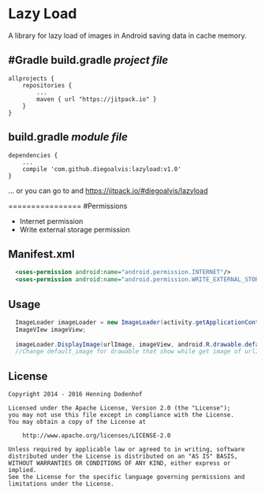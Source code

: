 # Lazy Load
A library for  lazy load of images in Android saving data in cache memory.

#Gradle
build.gradle *project file*
-----
```
allprojects {
    repositories {
        ...
        maven { url "https://jitpack.io" }
    }
}
```
build.gradle *module file*
-----
```
dependencies {
    ...
    compile 'com.github.diegoalvis:lazyload:v1.0'
}
```
... or you can go to and  https://jitpack.io/#diegoalvis/lazyload

================
#Permissions
* Internet permission 
* Write external storage permission

Manifest.xml 
-----
```xml
  <uses-permission android:name="android.permission.INTERNET"/>
  <uses-permission android:name="android.permission.WRITE_EXTERNAL_STORAGE"/>
```



Usage
-----
```java
  ImageLoader imageLoader = new ImageLoader(activity.getApplicationContext());
  ImageVIew imageView;
  
  imageLoader.DisplayImage(urlImage, imageView, android.R.drawable.default_image); 
  //Change default_image for drawable that show while get image of urlImage
```



License
-------

    Copyright 2014 - 2016 Henning Dodenhof

    Licensed under the Apache License, Version 2.0 (the "License");
    you may not use this file except in compliance with the License.
    You may obtain a copy of the License at

        http://www.apache.org/licenses/LICENSE-2.0

    Unless required by applicable law or agreed to in writing, software
    distributed under the License is distributed on an "AS IS" BASIS,
    WITHOUT WARRANTIES OR CONDITIONS OF ANY KIND, either express or implied.
    See the License for the specific language governing permissions and
    limitations under the License.
